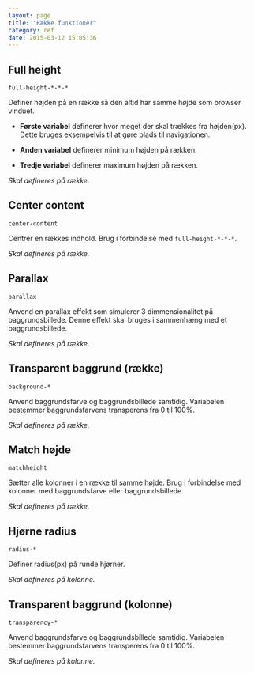 ```yaml
---
layout: page
title: "Række funktioner"
category: ref
date: 2015-03-12 15:05:36
---
```


## Full height

```
full-height-*-*-*
```

Definer højden på en række så den altid har samme højde som browser vinduet.

* **Første variabel** definerer hvor meget der skal trækkes fra højden(px). Dette bruges eksempelvis til at gøre plads til navigationen.

* **Anden variabel** definerer minimum højden på rækken.

* **Tredje variabel** definerer maximum højden på rækken.

*Skal defineres på række.*


## Center content

```
center-content
```

Centrer en rækkes indhold. Brug i forbindelse med `full-height-*-*-*`.

*Skal defineres på række.*

## Parallax

```
parallax
```

Anvend en parallax effekt som simulerer 3 dimmensionalitet på baggrundsbillede. Denne effekt skal bruges i sammenhæng med et baggrundsbillede.

*Skal defineres på række.*

## Transparent baggrund (række)

```
background-*
```

Anvend baggrundsfarve og baggrundsbillede samtidig. Variabelen bestemmer baggrundsfarvens transperens fra 0 til 100%.

*Skal defineres på række.*

## Match højde

```
matchheight
```

Sætter alle kolonner i en række til samme højde. Brug i forbindelse med kolonner med baggrundsfarve eller baggrundsbillede.

*Skal defineres på række.*

## Hjørne radius

```
radius-*
```

Definer radius(px) på runde hjørner.

*Skal defineres på kolonne.*

## Transparent baggrund (kolonne)

```
transparency-*
```

Anvend baggrundsfarve og baggrundsbillede samtidig. Variabelen bestemmer baggrundsfarvens transperens fra 0 til 100%.

*Skal defineres på kolonne.*
